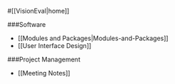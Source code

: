 #[[VisionEval|home]]

###Software
- [[Modules and Packages|Modules-and-Packages]]
- [[User Interface Design]]

###Project Management
 - [[Meeting Notes]]